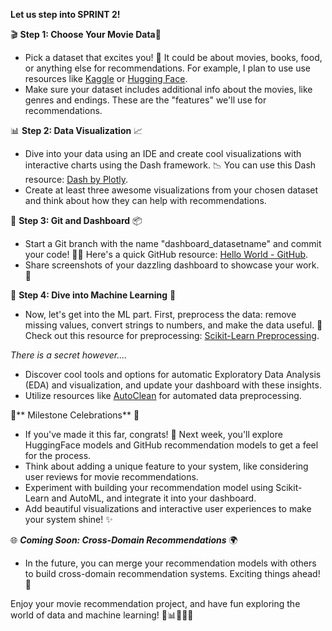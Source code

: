 **Let us step into SPRINT 2!**

🎬 **Step 1: Choose Your Movie Data**🍿
- Pick a dataset that excites you! 🤩 It could be about movies, books, food, or anything else for recommendations. For example, I plan to use use resources like [Kaggle](https://www.kaggle.com/datasets/meastanmay/imdb-dataset) or [Hugging Face](https://huggingface.co/datasets/nbtpj/Movies_and_TV).
- Make sure your dataset includes additional info about the movies, like genres and endings. These are the "features" we'll use for recommendations.

📊 **Step 2: Data Visualization** 📈
- Dive into your data using an IDE and create cool visualizations with interactive charts using the Dash framework. 📉 You can use this Dash resource: [Dash by Plotly](https://dash.plotly.com/).
- Create at least three awesome visualizations from your chosen dataset and think about how they can help with recommendations.

🚀 **Step 3: Git and Dashboard** 📦
- Start a Git branch with the name "dashboard_datasetname" and commit your code! 🧑‍💻 Here's a quick GitHub resource: [Hello World - GitHub](https://docs.github.com/en/get-started/quickstart/hello-world).
- Share screenshots of your dazzling dashboard to showcase your work. 📸

🤖 **Step 4: Dive into Machine Learning** 🤖
- Now, let's get into the ML part. First, preprocess the data: remove missing values, convert strings to numbers, and make the data useful. 🧹 Check out this resource for preprocessing: [Scikit-Learn Preprocessing](https://scikit-learn.org/stable/modules/preprocessing.html).

_There is a secret however...._
- Discover cool tools and options for automatic Exploratory Data Analysis (EDA) and visualization, and update your dashboard with these insights.
- Utilize resources like [AutoClean](https://github.com/elisemercury/AutoClean) for automated data preprocessing.

🎉** Milestone Celebrations** 🥳
- If you've made it this far, congrats! 🎈 Next week, you'll explore HuggingFace models and GitHub recommendation models to get a feel for the process.
- Think about adding a unique feature to your system, like considering user reviews for movie recommendations.
- Experiment with building your recommendation model using Scikit-Learn and AutoML, and integrate it into your dashboard.
- Add beautiful visualizations and interactive user experiences to make your system shine! ✨

🌐 _**Coming Soon: Cross-Domain Recommendations**_ 🌍
- In the future, you can merge your recommendation models with others to build cross-domain recommendation systems. Exciting things ahead! 🌟

Enjoy your movie recommendation project, and have fun exploring the world of data and machine learning! 🍿📊🤖🎉🌟
